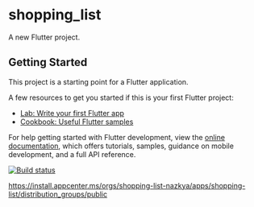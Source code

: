 # shopping_list

A new Flutter project.

## Getting Started

This project is a starting point for a Flutter application.

A few resources to get you started if this is your first Flutter project:

- [Lab: Write your first Flutter app](https://docs.flutter.dev/get-started/codelab)
- [Cookbook: Useful Flutter samples](https://docs.flutter.dev/cookbook)

For help getting started with Flutter development, view the
[online documentation](https://docs.flutter.dev/), which offers tutorials,
samples, guidance on mobile development, and a full API reference.


[![Build status](https://build.appcenter.ms/v0.1/apps/b94888e7-cd2a-4294-8fd0-386abb1d86d5/branches/main/badge)](https://appcenter.ms)

https://install.appcenter.ms/orgs/shopping-list-nazkya/apps/shopping-list/distribution_groups/public